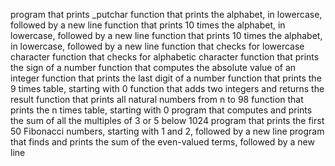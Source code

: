 program that prints _putchar
function that prints the alphabet, in lowercase, followed by a new line
function that prints 10 times the alphabet, in lowercase, followed by a new line
function that prints 10 times the alphabet, in lowercase, followed by a new line
 function that checks for lowercase character
function that checks for alphabetic character
function that prints the sign of a number
function that computes the absolute value of an integer
function that prints the last digit of a number
function that prints the 9 times table, starting with 0
function that adds two integers and returns the result
 function that prints all natural numbers from n to 98
function that prints the n times table, starting with 0
program that computes and prints the sum of all the multiples of 3 or 5 below 1024
program that prints the first 50 Fibonacci numbers, starting with 1 and 2, followed by a new line
 program that finds and prints the sum of the even-valued terms, followed by a new line
